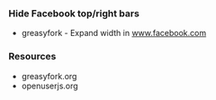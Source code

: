 ### Hide Facebook top/right bars
- greasyfork - Expand width in www.facebook.com

### Resources
- greasyfork.org
- openuserjs.org
